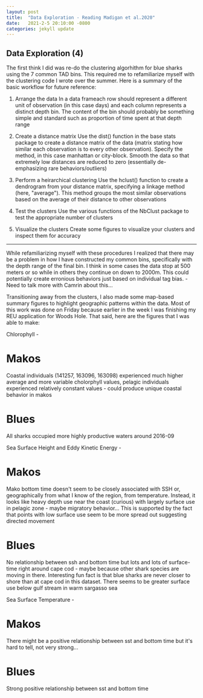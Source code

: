 ```yaml
---
layout: post
title:  "Data Exploration - Reading Madigan et al.2020"
date:   2021-2-5 20:10:00 -0800
categories: jekyll update
---
```

## Data Exploration (4)

The first think I did was re-do the clustering algorhithm for blue sharks using the 7 common TAD bins. This required me to refamiliarize myself with the clustering code I wrote over the summer. Here is a summary of the basic workflow for future reference:

1. Arrange the data 
      In a data frameach row should represent a different unit of observation (in this case days) and each column represents a distinct       depth bin. The content of the bin should probably be something simple and standard such as proportion of time spent at that depth       range

2. Create a distance matrix
      Use the dist() function in the base stats package to create a distance matrix of the data (matrix stating how similar each             observation is to every other observation). Specify the method, in this case manhattan or city-block. Smooth the data so that          extremely low distances are reduced to zero (essentially de-emphasizing rare behaviors/outliers)
      
3. Perform a heirarchical clustering
      Use the hclust() function to create a dendrogram from your distance matrix, specifying a linkage method (here, "average"). This        method groups the most similar observations based on the average of their distance to other observations

4. Test the clusters
      Use the various functions of the NbClust package to test the appropriate number of clusters

5. Visualize the clusters
      Create some figures to visualize your clusters and inspect them for accuracy 
      
---

While refamiliarizing myself with these procedures I realized that there may be a problem in how I have constructed my common bins, specifically with the depth range of the final bin. I think in some cases the data stop at 500 meters or so while in others they continue on down to 2000m. This could potentially create erronious behaviors just based on individual tag bias. - Need to talk more with Camrin about this... 

Transitioning away from the clusters, I also made some map-based summary figures to highlight geographic patterns within the data. Most of this work was done on Friday because earlier in the week I was finishing my REU application for Woods Hole. That said, here are the figures that I was able to make:

Chlorophyll - 

# Makos
Coastal individuals (141257, 163096, 163098) experienced much higher average and more variable cholorphyll values, pelagic individuals experienced relatively constant values - could produce unique coastal behavior in makos

# Blues
All sharks occupied more highly productive waters around 2016-09

Sea Surface Height and Eddy Kinetic Energy - 

# Makos
Mako bottom time doesn't seem to be closely associated with SSH or, geographically from what I know of the region, from temperature.
Instead, it looks like heavy depth use near the coast (curious) with largely surface use in pelagic zone - maybe migratory behavior... This is supported by the fact that points with low surface use seem to be more spread out suggesting directed movement

# Blues
No relationship between ssh and bottom time but lots and lots of surface-time right around cape cod - maybe because other shark species are moving in there. Interesting fun fact is that blue sharks are never closer to shore than at cape cod in this dataset. There seems to be greater surface use below gulf stream in warm sargasso sea

Sea Surface Temperature - 

# Makos
There might be a positive relationship between sst and bottom time but it's hard to tell, not very strong...

# Blues
Strong positive relationship between sst and bottom time





